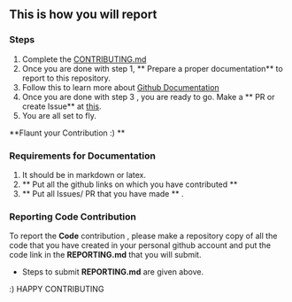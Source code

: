 ## This is how you will report


### Steps 
1. Complete the [CONTRIBUTING.md](CONTRIBUTING.md)
2. Once you are done with step 1, ** Prepare a proper documentation** to report to this repository.
3. Follow this to learn more about [Github Documentation](https://guides.github.com/features/wikis/)
4. Once you are done with step 3 , you are ready to go. Make a ** PR or create Issue** at [this](https://github.com/MozUP/Global-Sprint2k17).
5. You are all set to fly. 

**Flaunt your Contribution :) **

### Requirements for Documentation

1. It should be in markdown or latex.
2. ** Put all the github links on which you have contributed ** 
3. ** Put all Issues/ PR that you have made ** .


### Reporting Code Contribution

To report the **Code** contribution , please make a repository copy of all the code that you have created in your personal github account and put the code link in the **REPORTING.md** that you will submit.

* Steps to submit **REPORTING.md** are given above. 


:) HAPPY CONTRIBUTING
